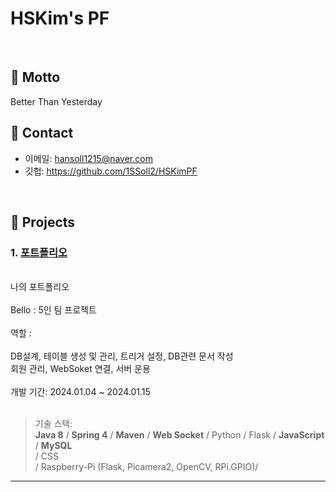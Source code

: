 # HSKim's PF
>

</br>

## :pushpin: Motto
Better Than Yesterday<br>


## :pushpin: Contact
- 이메일: hansoll1215@naver.com
- 깃헙: https://github.com/1SSoll2/HSKimPF

</br>

## :pushpin: Projects
### 1. [포트폴리오](https://github.com/2023-SMHRD-KDT-IOT-4/Bello/tree/new_socket_version)
<br>
나의 포트폴리오 <br><br>
Bello : 5인 팀 프로젝트 <br><br>
역할 : <br><br>
DB설계, 테이블 생성 및 관리, 트리거 설정, DB관련 문서 작성 <br>
회원 관리, WebSoket 연결, 서버 운용 <br><br>
개발 기간: 2024.01.04 ~ 2024.01.15<br><br>
 
>기술 스택:  
><b>Java 8</b> / <b>Spring 4</b> / <b>Maven</b> / <b>Web Socket</b> / Python / Flask / <b>JavaScript</b> / <b>MySQL</b> <br>
>/ CSS  <br>
>/ Raspberry-Pi (Flask, Picamera2, OpenCV, RPi.GPIO)/
><br>

---

